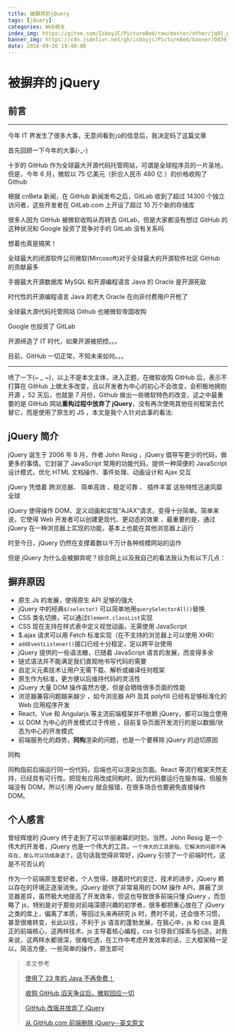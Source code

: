 ```yaml
---
title: 被摒弃的jQuery
tags: [jQuery]
categories: Web相关
index_img: https://gitee.com/IsboyJC/PictureBed/raw/master/other/jq01.png
banner_img: https://cdn.jsdelivr.net/gh/isboyjc/PictureBed/banner/b039.jpg
date: 2018-09-26 19:40:00
---
```


# 被摒弃的 jQuery

## 前言

---

今年 IT 界发生了很多大事，无意间看到`jQ`的信息后，我决定码了这篇文章

首先回顾一下今年的大事(-\_-)

十岁的 GitHub 作为全球最大开源代码托管网站，可谓是全球程序员的一片圣地，但是，今年 6 月，微软以 75 亿美元（折合人民币 480 亿 ）的价格收购了 Github

根据 cnBeta 新闻，在 GitHub 新闻发布之后，GitLab 收到了超过 14300 个独立访问者，这些开发者在 GitLab.com 上开设了超过 10 万个新的存储库

很多人因为 GitHub 被微软收购从而转去 GitLab，但是大家都没有想过 GitHub 的这种状况和 Google 投资了竞争对手的 GitLab 没有关系吗

想着也真是搞笑！

全球最大的闭源软件公司微软(Mircosoft)对于全球最大的开源软件社区 GitHub 的贡献最多

手握最大开源数据库 MySQL 和开源编程语言 Java 的 Oracle 是开源死敌

时代性的开源编程语言 Java 的老大 Oracle 在向非付费用户开枪了

全球最大源代码托管网站 Github 也被微软帝国收购

Google 也投资了 GitLab

开源缔造了 IT 时代，如果开源被把控。。。

目前，GitHub 一切正常，不知未来如何。。。

---

喷了一下(~ \_ ~)，以上不是本文主体，进入正题，在微软收购 GitHub 后，表示不打算在 GitHub 上做太多改变，且以开发者为中心的初心不会改变，会积极地拥抱开源 ，52 天后，也就是 7 月份，Github 做出一些微软特色的改变，这之中最重要的是 GitHub 网站**重构过程中放弃了 jQuery**，没有再次使用其他任何框架去代替它，而是使用了原生的 JS ，本文是我个人针对此事的看法:

## jQuery 简介

jQuery 诞生于 2006 年 8 月，作者 John Resig ，jQuery 倡导写更少的代码，做更多的事情。它封装了 JavaScript 常用的功能代码，提供一种简便的 JavaScript 设计模式，优化 HTML 文档操作、事件处理、动画设计和 Ajax 交互

jQuery 凭借着 跨浏览器、 简单高效 、稳定可靠 、 插件丰富 这些特性迅速风靡全球

jQuery 使得操作 DOM、定义动画和实现“AJAX”请求，变得十分简单。简单来说，它使得 Web 开发者可以创建更现代、更动态的效果 ，最重要的是，通过 jQuery 在一种浏览器上实现的功能，基本上也能在其他浏览器上运行

时至今日，jQuery 仍然在支撑着数以千万计各种规模网站的运作

但是 jQuery 为什么会被摒弃呢？综合网上以及我自己的看法我认为有以下几点：

## 摒弃原因

- 原生 Js 的发展，使得原生 API 足够的强大
- jQuery 中的经典`$(selector)` 可以简单地用`querySelectorAll()`替换
- CSS 类名切换，可以通过`Element.classList`实现
- CSS 现在支持在样式表中定义视觉动画，无需使用 JavaScript
- \$.ajax 请求可以用 Fetch 标准实现（在不支持的浏览器上可以使用 XHR）
- `addEventListener()`接口已经十分稳定，足以跨平台使用
- jQuery 提供的一些语法糖，已随着 JavaScript 语言的发展，而变得多余
- 链式语法并不能满足我们直观地书写代码的需要
- 自定义元素技术让用户无需下载、解析或编译任何框架
- 原生作为标准，更方便以后维持代码的灵活性
- jQuery 大量 DOM 操作虽然方便，但是会牺牲很多页面的性能
- 浏览器兼容问题越来越少 ，如今浏览器 API 及其 polyfill 已经有足够标准化的 Web 应用程序开发
- React、Vue 和 Angularjs 等主流前端框架并不依赖 jQuery，都可以独立使用
- 以 DOM 为中心的开发模式过于传统 ，目前复杂页面开发流行的是以数据/状态为中心的开发模式
- 前端服务化的趋势，**同构**渲染的问题，也是一个要移除 jQuery 的迫切原因

同构

同构指前后端运行同一份代码，后端也可以渲染出页面。React 等流行框架天然支持，已经具有可行性。把现有应用改成同构时，因为代码要运行在服务端，但服务端没有 DOM，所以引用 jQuery 就会报错，在很多场合也要避免直接操作 DOM。

## 个人感言

曾经辉煌的 jQuery 终于走到了可以华丽谢幕的时刻，当然，John Resig 是一个伟大的开发者，jQuery 也是一个伟大的工具，`一个伟大的工具是指，它解决的问题不再存在，那么可以功成身退了`，这句话我觉得非常好，jQuery 引领了一个前端时代，这是不可否认的

作为一个前端原生爱好者，个人觉得，随着时代的变迁、技术的进步，jQuery 赖以存在的环境正逐渐消失。jQuery 提供了非常易用的 DOM 操作 API，屏蔽了浏览器差异，虽然极大地提高了开发效率，但这也导致很多前端只懂 jQuery ，而忽略了 js，特别是对于那些对前端深感兴趣的初学者，很多都把重心放在了 jQuery 之类的库上，偏离了本质，等回过头来再研究 js 时，费时不说，还会很不习惯，甚至很难转变，长此以往，不利于 js 语言的蓬勃发展，在我心中，js 和 css 是真正的前端核心，这两样技术，js 主导着核心编程，css 引导我们探索与创造，对我来说，这两样水都很深，很难吃透，在工作中考虑开发效率的话，三大框架精一足以，简洁方便，一些简单的操作，原生即可

> 本文参考
>
> [使用了 23 年的 Java 不再免费！](https://blog.csdn.net/csdnnews/article/details/83189938)
>
> [收购 GitHub 滔天争议后，微软回应一切](https://mp.weixin.qq.com/s?__biz=MjM5MjAwODM4MA==&mid=2650698992&idx=1&sn=76bd487d3f044851aaa8da9fc914351d&chksm=bea6052389d18c3523e8024545a81d673c3220c2f21b16f80581fe5bea1d9c44afc849cf8b03&scene=21#wechat_redirect)
>
> [GitHub 改版并放弃了 jQuery](http://mp.weixin.qq.com/s?__biz=MjM5MjAwODM4MA==&mid=2650701571&idx=1&sn=61b9cf057317fe00b7bcab4a5a00f034&chksm=bea60ed089d187c67557636b61b73f877ddcce5cf4c946cdf7f27278e8dc3c4b60221c67145c&scene=21#wechat_redirect)
>
> [从 GitHub.com 前端删除 jQuery--英文原文](https://githubengineering.com/removing-jquery-from-github-frontend/)
